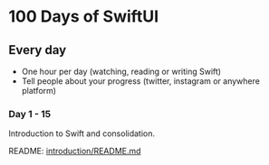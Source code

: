 # 100 Days of SwiftUI

## Every day

- One hour per day (watching, reading or writing Swift)
- Tell people about your progress (twitter, instagram or anywhere platform)

### Day 1 - 15

Introduction to Swift and consolidation.

README: [introduction/README.md](https://github.com/avuenja/100DaysOfSwiftUI/introduction/README.md)
